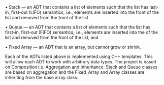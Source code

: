 • Stack — an ADT that contains a list of elements such that the list has last-in, first-out (LIFO) 
semantics, i.e., elements are inserted into the front of the list and removed from the front of 
the list

• Queue — an ADT that contains a list of elements such that the list has first-in, first-out (FIFO) 
semantics, i.e., elements are inserted into the of the list and removed from the front of the list; 
and

• Fixed Array — an ADT that is an array, but cannot grow or shrink.

Each of the ADTs listed above is implemented using C++ templates. This will 
allow each ADT to work with arbitrary data types. The project is based on Composition i.e. Aggregation and Inheritance.
Stack and Queue classes are based on aggregation and the Fixed_Array and Array classes are inheriting from the base array class.


